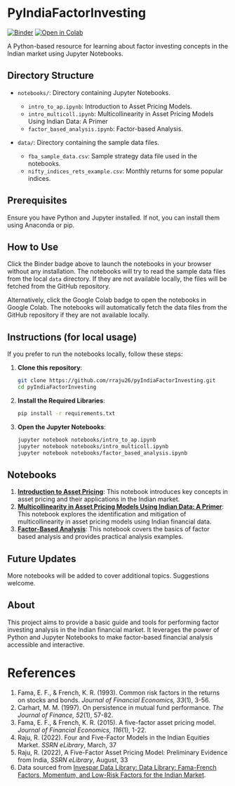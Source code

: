 # PyIndiaFactorInvesting

[![Binder](https://mybinder.org/badge_logo.svg)](https://mybinder.org/v2/gh/rraju26/pyIndiaFactorInvesting/main?urlpath=lab)
[![Open in Colab](https://colab.research.google.com/assets/colab-badge.svg)](https://colab.research.google.com/github/rraju26/pyIndiaFactorInvesting/blob/main/notebooks/factor_based_analysis.ipynb)

A Python-based resource for learning about factor investing concepts in the Indian market using Jupyter Notebooks.

## Directory Structure

- `notebooks/`: Directory containing Jupyter Notebooks.
    - `intro_to_ap.ipynb`: Introduction to Asset Pricing Models.
    - `intro_multicoll.ipynb`: Multicollinearity in Asset Pricing Models Using Indian Data: A Primer
    - `factor_based_analysis.ipynb`: Factor-based Analysis.
 
- `data/`: Directory containing the sample data files.
  - `fba_sample_data.csv`: Sample strategy data file used in the notebooks.
  - `nifty_indices_rets_example.csv`: Monthly returns for some popular indices.

## Prerequisites

Ensure you have Python and Jupyter installed. If not, you can install them using Anaconda or pip.

## How to Use

Click the Binder badge above to launch the notebooks in your browser without any installation. The notebooks will try to read the sample data files from the local `data` directory. If they are not available locally, the files will be fetched from the GitHub repository.

Alternatively, click the Google Colab badge to open the notebooks in Google Colab. The notebooks will automatically fetch the data files from the GitHub repository if they are not available locally.

## Instructions (for local usage)

If you prefer to run the notebooks locally, follow these steps:

1. **Clone this repository**:
   ```bash
   git clone https://github.com/rraju26/pyIndiaFactorInvesting.git
   cd pyIndiaFactorInvesting

2. **Install the Required Libraries**:
    ```bash
    pip install -r requirements.txt

3. **Open the Jupyter Notebooks**:
    ```bash
    jupyter notebook notebooks/intro_to_ap.ipynb
    jupyter notebook notebooks/intro_multicoll.ipynb
    jupyter notebook notebooks/factor_based_analysis.ipynb


## Notebooks
1. **[Introduction to Asset Pricing](notebooks/intro_to_ap.ipynb)**: This notebook introduces key concepts in asset pricing and their applications in the Indian market.
2. **[Multicollinearity in Asset Pricing Models Using Indian Data: A Primer](notebooks/intro_multicoll.ipynb)**: This notebook explores the identification and mitigation of multicollinearity in asset pricing models using Indian financial data.
2. **[Factor-Based Analysis](notebooks/factor_based_analysis.ipynb)**: This notebook covers the basics of factor based analysis and provides practical analysis examples.


## Future Updates

More notebooks will be added to cover additional topics. Suggestions welcome. 

## About

This project aims to provide a basic guide and tools for performing factor investing analysis in the Indian financial market. It leverages the power of Python and Jupyter Notebooks to make factor-based financial analysis accessible and interactive.

# References
1. Fama, E. F., & French, K. R. (1993). Common risk factors in the returns on stocks and bonds. *Journal of Financial Economics, 33*(1), 3-56.
2. Carhart, M. M. (1997). On persistence in mutual fund performance. *The Journal of Finance, 52*(1), 57-82.
3. Fama, E. F., & French, K. R. (2015). A five-factor asset pricing model. *Journal of Financial Economics, 116*(1), 1-22.
4. Raju, R. (2022). Four and Five-Factor Models in the Indian Equities Market. *SSRN eLibrary*, March, 37
5. Raju, R. (2022), A Five-Factor Asset Pricing Model: Preliminary Evidence from India, *SSRN eLibrary*, August, 33
6. Data sourced from [Invespar Data Library: Data Library: Fama-French Factors, Momentum, and Low-Risk Factors for the Indian Market](http://invespar.com/research).